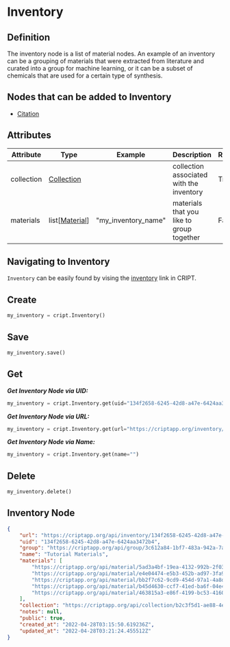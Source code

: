 # Inventory

## Definition

The inventory node is a list of material nodes. An example of an inventory can be a
grouping of materials that were extracted from literature and curated into a group for machine
learning, or it can be a subset of chemicals that are used for a certain type of synthesis.


## Nodes that can be added to Inventory
* <a href="../../subobjects/citation" target="_blank">Citation</a>


## Attributes

| Attribute  | Type                            | Example        | Description                               | Required |
|------------|---------------------------------|----------------|-------------------------------------------|----------|
| collection | [Collection](collection.md)     |                | collection associated with the inventory  | True     |
| materials  | list[[Material](./material.md)] | "my_inventory_name" | materials that you like to group together | False    |



## Navigating to Inventory 
`Inventory` can be easily found by vising the <a href="https://criptapp.org/inventory/" target="_blank">inventory</a> link in CRIPT.

## Create
```python
my_inventory = cript.Inventory()
```

## Save
```python
my_inventory.save()
```

## Get
**_Get Inventory Node via UID:_**
```python
my_inventory = cript.Inventory.get(uid="134f2658-6245-42d8-a47e-6424aa3472b4")
```

**_Get Inventory Node via URL:_**
```python
my_inventory = cript.Inventory.get(url="https://criptapp.org/inventory/134f2658-6245-42d8-a47e-6424aa3472b4/")
```

**_Get Inventory Node via Name:_**
```python
my_inventory = cript.Inventory.get(name="")
```

## Delete
```python
my_inventory.delete()
```


## Inventory Node
```json
{
    "url": "https://criptapp.org/api/inventory/134f2658-6245-42d8-a47e-6424aa3472b4/",
    "uid": "134f2658-6245-42d8-a47e-6424aa3472b4",
    "group": "https://criptapp.org/api/group/3c612a84-1bf7-483a-942a-7ab56f71f83c/",
    "name": "Tutorial Materials",
    "materials": [
        "https://criptapp.org/api/material/5ad3a4bf-19ea-4132-992b-2f03f00af4d0/",
        "https://criptapp.org/api/material/e4e04474-e5b3-452b-ad97-3fa91a01f8da/",
        "https://criptapp.org/api/material/bb2f7c62-9cd9-454d-97a1-4a8d176f0b81/",
        "https://criptapp.org/api/material/b45d4630-ccf7-41ed-ba6f-04e457f95dee/",
        "https://criptapp.org/api/material/463815a3-e86f-4199-bc53-4160ee69a29d/"
    ],
    "collection": "https://criptapp.org/api/collection/b2c3f5d1-ae88-4e87-9bd1-0302db423466/",
    "notes": null,
    "public": true,
    "created_at": "2022-04-28T03:15:50.619236Z",
    "updated_at": "2022-04-28T03:21:24.455512Z"
}
```
